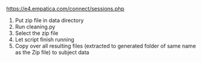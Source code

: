 https://e4.empatica.com/connect/sessions.php

1. Put zip file in data directory
2. Run cleaning.py
3. Select the zip file
4. Let script finish running
5. Copy over all resulting files (extracted to generated folder of same name as the Zip file) to subject data